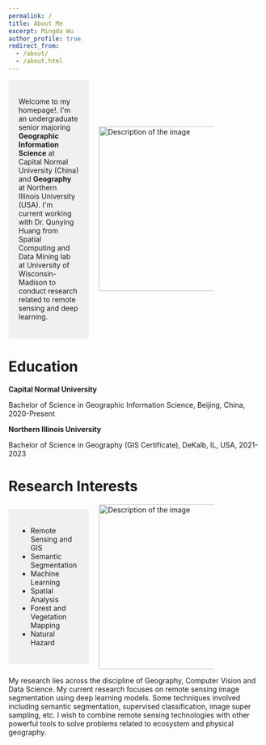 ```yaml
---
permalink: /
title: About Me
excerpt: Mingda Wu
author_profile: true
redirect_from:
  - /about/
  - /about.html
---
```


<div class="container">
  <div class="text-box">
    <p>Welcome to my homepage!. I'm an undergraduate senior majoring <b>Geographic Information Science</b> at Capital Normal University (China) and <b>Geography</b> at Northern Illinois University (USA). I'm current working with Dr. Qunying Huang from Spatial Computing and Data Mining lab at University of Wisconsin-Madison to conduct research related to remote sensing and deep learning.</p>
  </div>
  <div class="image">
    <img src="https://marcwu-929.github.io/images/head_photo.jpg" alt="Description of the image" width="325" height="500">
  </div>
</div>

<style>
  .container {
    display: flex;
    align-items: center;
  }

  .text-box {
    flex: 1;
    padding: 20px;
    background-color: transparent;
  }

  .image {
    flex-shrink: 0;
    margin-left: 20px;
  }

  img {
    max-width: 63%;
    height: auto;
  }
</style>



# Education
 **Capital Normal University**

Bachelor of Science in Geographic Information Science, Beijing, China, 2020-Present

**Northern Illinois University**

Bachelor of Science in Geography (GIS Certificate), DeKalb, IL, USA, 2021-2023

# Research Interests
<!-- - Remote Sensing and GIS
- Semantic Segmentation
- Machine Learning
- Spatial Analysis
- Forest and Vegetation Mapping
- Natural Hazard -->

<div class="container">
  <div class="text-box">
    <ul> <li>Remote Sensing and GIS</li>
         <li>Semantic Segmentation</li>
         <li>Machine Learning</li>
         <li>Spatial Analysis</li>
         <li>Forest and Vegetation Mapping</li>
         <li>Natural Hazard</li></ul>
      

  </div>
  <div class="image">
    <img src="https://marcwu-929.github.io/images/article.png" alt="Description of the image" width="325" height="500">
  </div>
</div>

<style>
  .container {
    display: flex;
    align-items: center;
  }

  .text-box {
    flex: 2;
    padding: 20px;
    background-color: #f0f0f0;
  }

  .image {
    flex-shrink: 0;
    margin-left: 20px;
  }

  img {
    max-width: 70%;
    height: auto;
  }
</style>


My research lies across the discipline of Geography, Computer Vision and Data Science. My current research focuses on remote sensing image segmentation using deep learning models. Some techniques involved including semantic segmentation, supervised classification, image super sampling, etc. I wish to combine remote sensing technologies with other powerful tools to solve problems related to ecosystem and physical geography.
